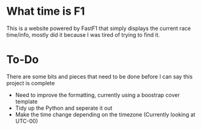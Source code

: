 # What time is F1
This is a website powered by FastF1 that simply displays the current race time/info, mostly did it because I was 
tired of trying to find it.

# To-Do
There are some bits and pieces that need to be done before I can say this project is complete
- Need to improve the formatting, currently using a boostrap cover template
- Tidy up the Python and seperate it out
- Make the time change depending on the timezone (Currently looking at UTC-00)


